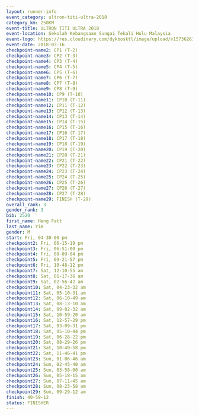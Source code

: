 ```yaml
---
layout: runner-info 
event_category: ultron-titi-ultra-2018 
category_km: 250KM 
event-title: ULTRON TITI ULTRA 2018 
event-location: Sekolah Kebangsaan Sungai Tekali Hulu Malaysia 
event-logo: https://res.cloudinary.com/dykbosktl/image/upload/v1573626154/Logo/titi-ultra-2018_ymeoeo.jpg 
event-date: 2018-03-16 
checkpoint-name2: CP1 (T-2) 
checkpoint-name3: CP2 (T-3) 
checkpoint-name4: CP3 (T-4) 
checkpoint-name5: CP4 (T-5) 
checkpoint-name6: CP5 (T-6) 
checkpoint-name7: CP6 (T-7) 
checkpoint-name8: CP7 (T-8) 
checkpoint-name9: CP8 (T-9) 
checkpoint-name10: CP9 (T-10) 
checkpoint-name11: CP10 (T-11) 
checkpoint-name12: CP11 (T-12) 
checkpoint-name13: CP12 (T-13) 
checkpoint-name14: CP13 (T-14) 
checkpoint-name15: CP14 (T-15) 
checkpoint-name16: CP15 (T-16) 
checkpoint-name17: CP16 (T-17) 
checkpoint-name18: CP17 (T-18) 
checkpoint-name19: CP18 (T-19) 
checkpoint-name20: CP19 (T-20) 
checkpoint-name21: CP20 (T-21) 
checkpoint-name22: CP21 (T-22) 
checkpoint-name23: CP22 (T-23) 
checkpoint-name24: CP23 (T-24) 
checkpoint-name25: CP24 (T-25) 
checkpoint-name26: CP25 (T-26) 
checkpoint-name27: CP26 (T-27) 
checkpoint-name28: CP27 (T-28) 
checkpoint-name29: FINISH (T-29) 
overall_rank: 3
gender_rank: 3
bib: 2520
first_name: Heng Fatt
last_name: Yim
gender: M
start: Fri, 04-30-00 pm
checkpoint2: Fri, 06-15-19 pm
checkpoint3: Fri, 06-51-00 pm
checkpoint4: Fri, 08-09-04 pm
checkpoint5: Fri, 09-21-57 pm
checkpoint6: Fri, 10-48-12 pm
checkpoint7: Sat, 12-10-55 am
checkpoint8: Sat, 01-17-36 am
checkpoint9: Sat, 02-56-42 am
checkpoint10: Sat, 04-23-32 am
checkpoint11: Sat, 05-10-31 am
checkpoint12: Sat, 06-10-49 am
checkpoint13: Sat, 08-13-10 am
checkpoint14: Sat, 09-02-32 am
checkpoint15: Sat, 10-59-20 am
checkpoint16: Sat, 12-57-29 pm
checkpoint17: Sat, 03-09-31 pm
checkpoint18: Sat, 05-10-44 pm
checkpoint19: Sat, 06-28-22 pm
checkpoint20: Sat, 08-29-26 pm
checkpoint21: Sat, 10-40-58 pm
checkpoint22: Sat, 11-46-41 pm
checkpoint23: Sun, 01-06-46 am
checkpoint24: Sun, 02-45-40 am
checkpoint25: Sun, 03-58-00 am
checkpoint26: Sun, 05-18-15 am
checkpoint27: Sun, 07-11-45 am
checkpoint28: Sun, 08-23-58 am
checkpoint29: Sun, 09-29-12 am
finish: 40-59-12
status: FINISHER
---
```

